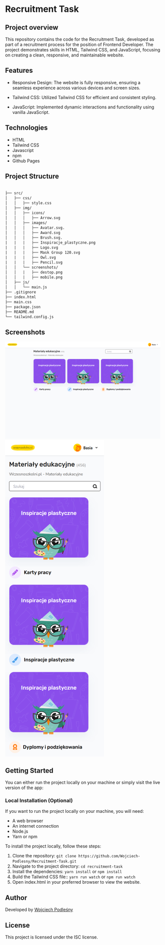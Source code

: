 # Recruitment Task

## Project overview

This repository contains the code for the Recruitment Task, developed as part of a recruitment process for the position of Frontend Developer. The project demonstrates skills in HTML, Tailwind CSS, and JavaScript, focusing on creating a clean, responsive, and maintainable website.

## Features

- Responsive Design: The website is fully responsive, ensuring a seamless experience across various    devices and screen sizes.

- Tailwind CSS: Utilized Tailwind CSS for efficient and consistent styling.

- JavaScript: Implemented dynamic interactions and functionality using vanilla JavaScript.

## Technologies

- HTML
- Tailwind CSS
- Javascript
- npm
- Github Pages

## Project Structure

```

├── src/                     
│   ├── css/                    
│   │   ├── style.css          
│   ├── img/                
│   │   ├── icons/          
│   │   │   ├── Arrow.svg 
│   │   ├── images/           
│   │   │   ├── Avatar.svg.
│   │   │   ├── Award.svg
│   │   │   ├── Brush.svg.
|   |   |   ├── Inspiracje_plastyczne.png
|   |   |   ├── Logo.svg
|   |   |   ├── Mask Group 120.svg
|   |   |   ├── Owl.svg
|   |   |   ├── Pencil.svg
│   │   └── screenshots/     
│   │   |   ├── destop.png 
│   │   |   ├── mobile.png  
│   ├── js/                  
│   │   └── main.js 
├── .gitignore  
├── index.html             
├── main.css               
├── package.json           
├── README.md
└── tailwind.config.js     

```


## Screenshots

<img src="/src/img/screenshots/desktop.png" alt="Desktop">

<img src="/src/img/screenshots/mobile.png" alt="Mobile">


## Getting Started

You can either run the project locally on your machine or simply visit the live version of the app:



### Local Installation (Optional)

If you want to run the project locally on your machine, you will need:

- A web browser
- An internet connection
- Node.js
- Yarn or npm

To install the project locally, follow these steps:

1. Clone the repository: `git clone https://github.com/Wojciech-Podlesny/Recruitment-Task.git`
2. Navigate to the project directory: `cd recruitment-task`
3. Install the dependencies: `yarn install` or `npm install`
4. Build the Tailwind CSS file:: `yarn run watch` or `npm run watch`
5. Open index.html in your preferred browser to view the website.


## Author

Developed by [Wojciech Podleśny](https://github.com/Wojciech-Podlesny)

## License

This project is licensed under the ISC license.
